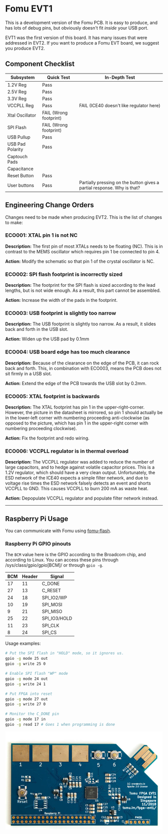 
<style>
.container {
  max-width: initial;
}
</style>

# Fomu EVT1

This is a development version of the Fomu PCB.  It is easy to produce, and has lots of debug pins, but obviously doesn't fit _inside_ your USB port.

EVT1 was the first version of this board.  It has many issues that were addressed in EVT2.  If you want to produce a Fomu EVT board, we suggest you produce EVT2.

## Component Checklist

|Subsystem        | Quick Test | In-Depth Test
|-----------------|------------|--------------
|1.2V Reg         | Pass
|2.5V Reg         | Pass
|3.3V Reg         | Pass 
|VCCPLL Reg       | Pass       | FAIL (ICE40 doesn't like regulator here)
|Xtal Oscillator  | FAIL (Wrong footprint)
|SPI Flash        | FAIL (Wrong footprint)
|USB Pullup       | Pass
|USB Pad Polarity | Pass
|Captouch Pads
|Capacitance
|Reset Button     | Pass | 
|User buttons     | Pass | Partially pressing on the button gives a partial response.  Why is that?

## Engineering Change Orders

Changes need to be made when producing EVT2.  This is the list of changes to make:

### ECO001: XTAL pin 1 is not NC

**Description:** The first pin of most XTALs needs to be floating (NC).  This is in contrast to the MEMS oscillator which requires pin 1 be connected to pin 4.

**Action:** Modify the schematic so that pin 1 of the crystal oscillator is NC.


### ECO002: SPI flash footprint is incorrectly sized

**Description:** The footprint for the SPI flash is sized according to the lead lengths, but is not wide enough.  As a result, this part cannot be assembled.

**Action:** Increase the width of the pads in the footprint.

### ECO003: USB footprint is slightly too narrow

**Description:** The USB footprint is slightly too narrow.  As a result, it slides back and forth in the USB slot.

**Action:** Widen up the USB pad by 0.1mm

### ECO004: USB board edge has too much clearance

**Description:** Because of the clearance on the edge of the PCB, it can rock back and forth.  This, in combination with ECO003, means the PCB does not sit firmly in a USB slot.

**Action:** Extend the edge of the PCB towards the USB slot by 0.2mm.

### ECO005: XTAL footprint is backwards

**Description:** The XTAL footprint has pin 1 in the upper-right-corner.  However, the picture in the datasheet is mirrored, so pin 1 should actually be in the lower-left corner with numbering proceeding anti-clockwise (as opposed to the picture, which has pin 1 in the upper-right corner with numbering proceeding clockwise).

**Action:** Fix the footprint and redo wiring.

### ECO006: VCCPLL regulator is in thermal overload

**Description:** The VCCPLL regulator was added to reduce the number of large capacitors, and to hedge against volatile capacitor prices.  This is a 1.2V regulator, which should have a very clean output.  Unfortunately, the ESD network of the ICE40 expects a simple filter network, and due to voltage rise times the ESD network falsely detects an event and shorts VCCPLL to GND.  This causes VCCPLL to burn 200 mA as waste heat.

**Action:** Depopulate VCCPLL regulator and populate filter network instead.

---

## Raspberry Pi Usage

You can communicate with Fomu using [fomu-flash](https://github.com/im-tomu/fomu-flash).

### Raspberry Pi GPIO pinouts

The `BCM` value here is the GPIO according to the Broadcom chip, and according to Linux.  You can access these pins through /sys/class/gpio/gpio[BCM]/ or through `gpio -g`.

|BCM | Header | Signal
|----|--------|--------
|17  | 11     | C_DONE
|27  | 13     | C_RESET
|24  | 18     | SPI_IO2/WP
|10  | 19     | SPI_MOSI
| 9  | 21     | SPI_MISO
|25  | 22     | SPI_IO3/HOLD
|11  | 23     | SPI_CLK
| 8  | 24     | SPI_CS

Usage examples:

```sh
# Put the SPI flash in "HOLD" mode, so it ignores us.
gpio -g mode 25 out
gpio -g write 25 0
```

```sh
# Enable SPI flash "WP" mode
gpio -g mode 24 out
gpio -g write 24 1
```

```sh
# Put FPGA into reset
gpio -g mode 27 out
gpio -g write 27 0
```

```sh
# Monitor the C_DONE pin
gpio -g mode 17 in
gpio -g read 17 # Goes 1 when programming is done
```

![Fomu EVT1](img/tomu-fpga-evt-1-smaller.jpg)

